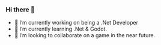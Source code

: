 ### Hi there 👋

- 🔭 I’m currently working on being a .Net Developer
- 🌱 I’m currently learning .Net & Godot.
- 👯 I’m looking to collaborate on a game in the near future.
<!--
- 🤔 I’m looking for help with ...
- 💬 Ask me about ...
- 📫 How to reach me: ...
- 😄 Pronouns: ...
- ⚡ Fun fact: ...
-->
